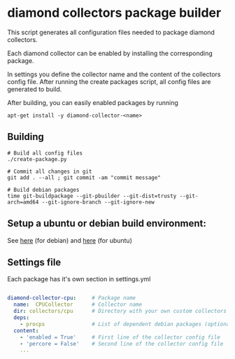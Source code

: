 # diamond collectors package builder

This script generates all configuration files needed to package diamond collectors.

Each diamond collector can be enabled by installing the corresponding package.

In settings you define the collector name and the content of the collectors config file.
After running the create packages script, all config files are generated to build.

After building, you can easily enabled packages by running 

    apt-get install -y diamond-collector-<name>


## Building
    
    # Build all config files
    ./create-package.py

    # Commit all changes in git
    git add . --all ; git commit -am "commit message"

    # Build debian packages
    time git-buildpackage --git-pbuilder --git-dist=trusty --git-arch=amd64 --git-ignore-branch --git-ignore-new 


## Setup a ubuntu or debian build environment: 

See [here](https://gist.github.com/fliphess/c01298a307c5c23fcc56) (for debian)
and [here](https://gist.github.com/fliphess/9cffebbe8421189da931) (for ubuntu)


## Settings file

Each package has it's own section in settings.yml
```yml

diamond-collector-cpu:     # Package name 
  name:  CPUCollector      # Collector name
  dir: collectors/cpu      # Directory with your own custom collectors (optional)
  deps: 
    - procps               # List of dependent debian packages (optional)
  content:            
    - 'enabled = True'     # First line of the collector config file
    - 'percore = False'    # Second line of the collector config file
    ...

```
